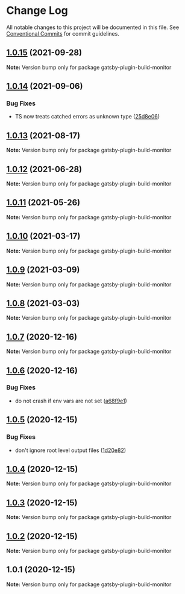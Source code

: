 # Change Log

All notable changes to this project will be documented in this file.
See [Conventional Commits](https://conventionalcommits.org) for commit guidelines.

## [1.0.15](https://github.com/AmazeeLabs/silverback-mono/compare/gatsby-plugin-build-monitor@1.0.14...gatsby-plugin-build-monitor@1.0.15) (2021-09-28)

**Note:** Version bump only for package gatsby-plugin-build-monitor





## [1.0.14](https://github.com/AmazeeLabs/silverback-mono/compare/gatsby-plugin-build-monitor@1.0.13...gatsby-plugin-build-monitor@1.0.14) (2021-09-06)


### Bug Fixes

* TS now treats catched errors as unknown type ([25d8e06](https://github.com/AmazeeLabs/silverback-mono/commit/25d8e06d469792191e691d7507407009c41475d1))





## [1.0.13](https://github.com/AmazeeLabs/silverback-mono/compare/gatsby-plugin-build-monitor@1.0.12...gatsby-plugin-build-monitor@1.0.13) (2021-08-17)

**Note:** Version bump only for package gatsby-plugin-build-monitor





## [1.0.12](https://github.com/AmazeeLabs/silverback-mono/compare/gatsby-plugin-build-monitor@1.0.11...gatsby-plugin-build-monitor@1.0.12) (2021-06-28)

**Note:** Version bump only for package gatsby-plugin-build-monitor





## [1.0.11](https://github.com/AmazeeLabs/silverback-mono/compare/gatsby-plugin-build-monitor@1.0.10...gatsby-plugin-build-monitor@1.0.11) (2021-05-26)

**Note:** Version bump only for package gatsby-plugin-build-monitor





## [1.0.10](https://github.com/AmazeeLabs/silverback-mono/compare/gatsby-plugin-build-monitor@1.0.9...gatsby-plugin-build-monitor@1.0.10) (2021-03-17)

**Note:** Version bump only for package gatsby-plugin-build-monitor





## [1.0.9](https://github.com/AmazeeLabs/silverback-mono/compare/gatsby-plugin-build-monitor@1.0.8...gatsby-plugin-build-monitor@1.0.9) (2021-03-09)

**Note:** Version bump only for package gatsby-plugin-build-monitor





## [1.0.8](https://github.com/AmazeeLabs/silverback-mono/compare/gatsby-plugin-build-monitor@1.0.7...gatsby-plugin-build-monitor@1.0.8) (2021-03-03)

**Note:** Version bump only for package gatsby-plugin-build-monitor





## [1.0.7](https://github.com/AmazeeLabs/silverback-mono/compare/gatsby-plugin-build-monitor@1.0.6...gatsby-plugin-build-monitor@1.0.7) (2020-12-16)

**Note:** Version bump only for package gatsby-plugin-build-monitor





## [1.0.6](https://github.com/AmazeeLabs/silverback-mono/compare/gatsby-plugin-build-monitor@1.0.5...gatsby-plugin-build-monitor@1.0.6) (2020-12-16)


### Bug Fixes

* do not crash if env vars are not set ([a68f9e1](https://github.com/AmazeeLabs/silverback-mono/commit/a68f9e1997e507909fa33d52353d75251ec92115))





## [1.0.5](https://github.com/AmazeeLabs/silverback-mono/compare/gatsby-plugin-build-monitor@1.0.4...gatsby-plugin-build-monitor@1.0.5) (2020-12-15)


### Bug Fixes

* don't ignore root level output files ([1d20e82](https://github.com/AmazeeLabs/silverback-mono/commit/1d20e826168227d1990ad5a5f2c34da696e21e88))





## [1.0.4](https://github.com/AmazeeLabs/silverback-mono/compare/gatsby-plugin-build-monitor@1.0.3...gatsby-plugin-build-monitor@1.0.4) (2020-12-15)

**Note:** Version bump only for package gatsby-plugin-build-monitor





## [1.0.3](https://github.com/AmazeeLabs/silverback-mono/compare/gatsby-plugin-build-monitor@1.0.2...gatsby-plugin-build-monitor@1.0.3) (2020-12-15)

**Note:** Version bump only for package gatsby-plugin-build-monitor





## [1.0.2](https://github.com/AmazeeLabs/silverback-mono/compare/gatsby-plugin-build-monitor@1.0.1...gatsby-plugin-build-monitor@1.0.2) (2020-12-15)

**Note:** Version bump only for package gatsby-plugin-build-monitor





## 1.0.1 (2020-12-15)

**Note:** Version bump only for package gatsby-plugin-build-monitor
